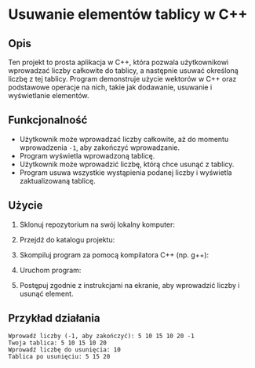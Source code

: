 # Usuwanie elementów tablicy w C++

## Opis

Ten projekt to prosta aplikacja w C++, która pozwala użytkownikowi wprowadzać liczby całkowite do tablicy, a następnie usuwać określoną liczbę z tej tablicy. Program demonstruje użycie wektorów w C++ oraz podstawowe operacje na nich, takie jak dodawanie, usuwanie i wyświetlanie elementów.

## Funkcjonalność

- Użytkownik może wprowadzać liczby całkowite, aż do momentu wprowadzenia `-1`, aby zakończyć wprowadzanie.
- Program wyświetla wprowadzoną tablicę.
- Użytkownik może wprowadzić liczbę, którą chce usunąć z tablicy.
- Program usuwa wszystkie wystąpienia podanej liczby i wyświetla zaktualizowaną tablicę.

## Użycie

1. Sklonuj repozytorium na swój lokalny komputer:

2. Przejdź do katalogu projektu:

3. Skompiluj program za pomocą kompilatora C++ (np. g++):
  
4. Uruchom program:
   
5. Postępuj zgodnie z instrukcjami na ekranie, aby wprowadzić liczby i usunąć element.

## Przykład działania

```
Wprowadź liczby (-1, aby zakończyć): 5 10 15 10 20 -1
Twoja tablica: 5 10 15 10 20 
Wprowadź liczbę do usunięcia: 10
Tablica po usunięciu: 5 15 20 
